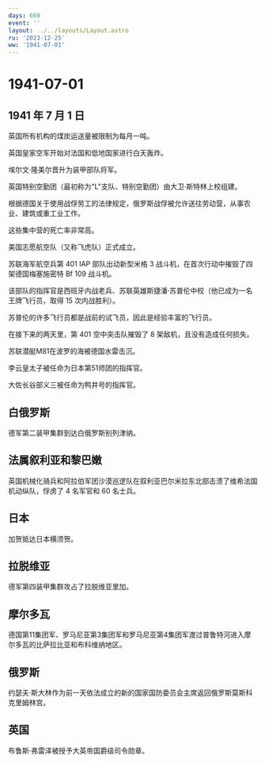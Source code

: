 ```yaml
---
days: 669
event: ''
layout: ../../layouts/Layout.astro
ru: '2023-12-25'
ww: '1941-07-01'
---
```


# 1941-07-01

## 1941 年 7 月 1 日

英国所有机构的煤炭运送量被限制为每月一吨。

英国皇家空军开始对法国和低地国家进行白天轰炸。

埃尔文·隆美尔晋升为装甲部队将军。

英国特别空勤团（最初称为"L"支队、特别空勤团）由大卫·斯特林上校组建。

根据德国关于使用战俘劳工的法律规定，俄罗斯战俘被允许送往劳动营，从事农业、建筑或重工业工作。

这些集中营的死亡率非常高。

美国志愿航空队（又称飞虎队）正式成立。

苏联海军航空兵第 401 IAP 部队出动新型米格 3
战斗机，在首次行动中摧毁了四架德国梅塞施密特 Bf 109 战斗机。

该部队的指挥官是西班牙内战老兵、苏联英雄斯捷潘·苏普伦中校（他已成为一名王牌飞行员，取得
15 次内战胜利）。

苏普伦的许多飞行员都是战前的试飞员，因此是经验丰富的飞行员。

在接下来的两天里，第 401 空中突击队摧毁了 8 架敌机，且没有造成任何损失。

苏联潜艇M81在波罗的海被德国水雷击沉。

李云皇太子被任命为日本第51师团的指挥官。

大佐长谷部义三被任命为鸭井号的指挥官。

## 白俄罗斯

德军第二装甲集群到达白俄罗斯别列津纳。

## 法属叙利亚和黎巴嫩

英国机械化骑兵和阿拉伯军团沙漠巡逻队在叙利亚巴尔米拉东北部击溃了维希法国机动纵队，俘虏了
4 名军官和 60 名士兵。

## 日本

加贺抵达日本横须贺。

## 拉脱维亚

德军第四装甲集群攻占了拉脱维亚里加。

## 摩尔多瓦

德国第11集团军、罗马尼亚第3集团军和罗马尼亚第4集团军渡过普鲁特河进入摩尔多瓦的比萨拉比亚和布科维纳地区。

## 俄罗斯

约瑟夫·斯大林作为前一天依法成立的新的国家国防委员会主席返回俄罗斯莫斯科克里姆林宫。

## 英国

布鲁斯·弗雷泽被授予大英帝国爵级司令勋章。